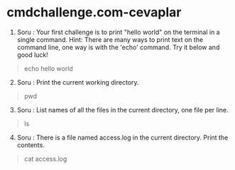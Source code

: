 # cmdchallenge.com-cevaplar

1. Soru :  Your first challenge is to print "hello world" on the terminal in a single command.
Hint: There are many ways to print text on the command line, one way is with the 'echo' command. Try it below and good luck!
> echo hello world

2. Soru : Print the current working directory.
>pwd

3. Soru : List names of all the files in the current directory, one file per line.
>ls

4. Soru : There is a file named access.log in the current directory. Print the contents.
>cat access.log
